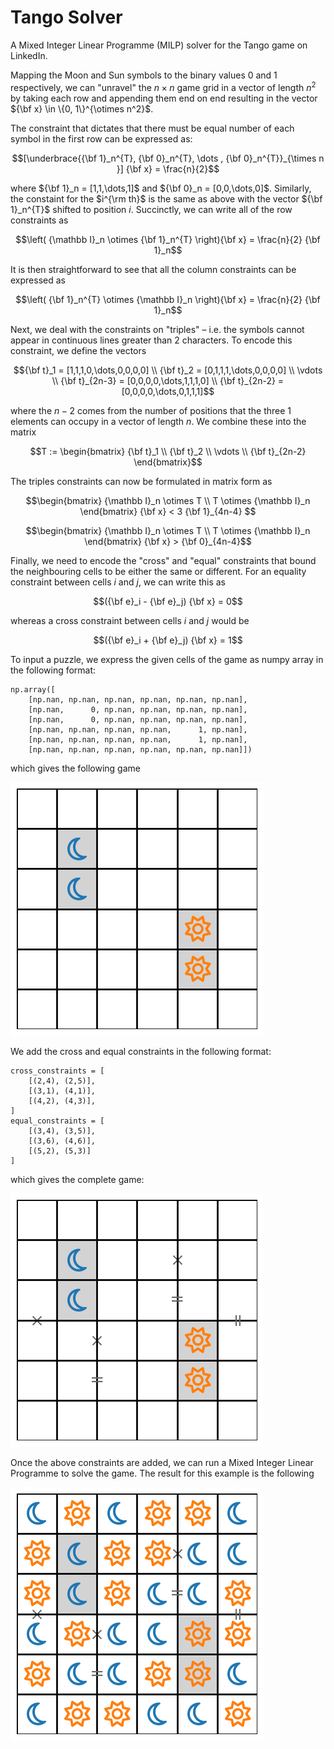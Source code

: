 # Tango Solver

A Mixed Integer Linear Programme (MILP) solver for the Tango game on LinkedIn.

Mapping the Moon and Sun symbols to the binary values 0 and 1 respectively, we can "unravel" the $n \times n$ game grid in a vector of length $n^2$ by taking each row and appending them end on end resulting in the vector ${\bf x} \in \{0, 1\}^{\otimes n^2}$.

The constraint that dictates that there must be equal number of each symbol in the first row can be expressed as:

```math
[\underbrace{{\bf 1}_n^{T}, {\bf 0}_n^{T}, \dots , {\bf 0}_n^{T}}_{\times n }] {\bf x} = \frac{n}{2}
```

where ${\bf 1}_n = [1,1,\dots,1]$ and ${\bf 0}_n = [0,0,\dots,0]$. Similarly, the constaint for the $i^{\rm th}$ is the same as above with the vector ${\bf 1}_n^{T}$ shifted to position $i$. Succinctly, we can write all of the row constraints as 

```math
\left( {\mathbb I}_n \otimes {\bf 1}_n^{T} \right){\bf x} = \frac{n}{2} {\bf 1}_n
```

It is then straightforward to see that all the column constraints can be expressed as 

```math
\left( {\bf 1}_n^{T} \otimes {\mathbb I}_n \right){\bf x} = \frac{n}{2} {\bf 1}_n
```

Next, we deal with the constraints on "triples" – i.e. the symbols cannot appear in continuous lines greater than 2 characters. To encode this constraint, we define the vectors

```math
{\bf t}_1 = [1,1,1,0,\dots,0,0,0,0] \\
{\bf t}_2 = [0,1,1,1,\dots,0,0,0,0] \\
\vdots \\
{\bf t}_{2n-3} = [0,0,0,0,\dots,1,1,1,0] \\
{\bf t}_{2n-2} = [0,0,0,0,\dots,0,1,1,1]
```

where the $n-2$ comes from the number of positions that the three 1 elements can occupy in a vector of length $n$. We combine these into the matrix 

```math
T := \begin{bmatrix} {\bf t}_1 \\
{\bf t}_2 \\
\vdots \\
{\bf t}_{2n-2}
\end{bmatrix}
```

The triples constraints can now be formulated in matrix form as 

```math
\begin{bmatrix} 
    {\mathbb I}_n \otimes T \\
    T \otimes {\mathbb I}_n
\end{bmatrix} {\bf x}  < 3 {\bf 1}_{4n-4} 
```
```math
\begin{bmatrix} 
    {\mathbb I}_n \otimes T \\
    T \otimes {\mathbb I}_n
\end{bmatrix} {\bf x}  > {\bf 0}_{4n-4}
```

Finally, we need to encode the "cross" and "equal" constraints that bound the neighbouring cells to be either the same or different. For an equality constraint between cells $i$ and $j$, we can write this as

```math
({\bf e}_i - {\bf e}_j) {\bf x} = 0
```

whereas a cross constraint between cells $i$ and $j$ would be 

```math
({\bf e}_i + {\bf e}_j) {\bf x} = 1
```

To input a puzzle, we express the given cells of the game as numpy array in the following format:

```code
np.array([
    [np.nan, np.nan, np.nan, np.nan, np.nan, np.nan],
    [np.nan,      0, np.nan, np.nan, np.nan, np.nan],
    [np.nan,      0, np.nan, np.nan, np.nan, np.nan],
    [np.nan, np.nan, np.nan, np.nan,      1, np.nan],
    [np.nan, np.nan, np.nan, np.nan,      1, np.nan],
    [np.nan, np.nan, np.nan, np.nan, np.nan, np.nan]])
```

which gives the following game

!['Unconstrained Game'](SampleGameNoCons.png)

We add the cross and equal constraints in the following format:

```code
cross_constraints = [
    [(2,4), (2,5)],
    [(3,1), (4,1)],
    [(4,2), (4,3)],
]
equal_constraints = [
    [(3,4), (3,5)],
    [(3,6), (4,6)],
    [(5,2), (5,3)]
]
```

which gives the complete game:

!['Constrained Game'](SampleGame.png)

Once the above constraints are added, we can run a Mixed Integer Linear Programme to solve the game. The result for this example is the following 

!['Solved Game'](SampleGameSolved.png)
